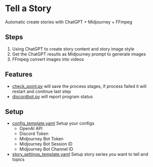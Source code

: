 # Tell a Story

Automatic create stories with ChatGPT + Midjourney + FFmpeg

## Steps
1. Using ChatGPT to create story content and story image style
2. Get the ChatGPT results as Midjourney prompt to generate images
3. FFmpeg convert images into videos

## Features
- [check_point.py](./tell_a_story/check_point.py) will save the process stages, if process failed it will restart and continue last step
- [discordbot.py](./tell_a_story/discordbot.py) will report program status


## Setup
- [config_template.yaml](./tell_a_story/config_template.yaml) Setup your configs
  - OpenAI API
  - Discord Token
  - Midjourney Bot Token
  - Midjourney Bot Session ID
  - Midjourney Bot Channel ID
- [story_settings_template.yaml](./tell_a_story/story_settings_template.yaml) Setup story series you want to tell and topics